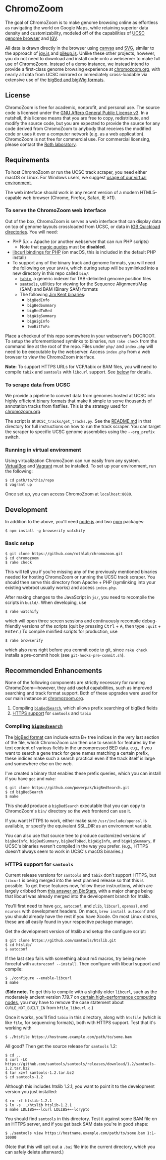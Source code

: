 # ChromoZoom

The goal of ChromoZoom is to make genome browsing online as effortless as navigating the world on Google Maps, while retaining superior data density and customizability, modeled off of the capabilities of [UCSC genome browser](http://genome.ucsc.edu/) and [IGV](http://software.broadinstitute.org/software/igv/).

All data is drawn directly in the browser using [canvas][] and [SVG][], similar to the approach of [igv.js][] and [pileup.js][]. Unlike these other projects, however, you do not need to download and install code onto a webserver to make full use of ChromoZoom. Instead of a demo instance, we instead intend to provide a first-class genome browsing experience at [chromozoom.org](http://chromozoom.org), with nearly all data from UCSC mirrored or immediately cross-loadable via extensive use of the [bigBed and bigWig formats][bbbw].

[canvas]: http://en.wikipedia.org/wiki/Canvas_element
[SVG]: http://en.wikipedia.org/wiki/Scalable_Vector_Graphics
[pileup.js]: https://github.com/hammerlab/pileup.js/
[igv.js]: https://github.com/igvteam/igv.js
[bbbw]: https://www.ncbi.nlm.nih.gov/pubmed/20639541

## License

ChromoZoom is free for academic, nonprofit, and personal use.  The source code is licensed under the [GNU Affero General Public License v3](http://www.gnu.org/licenses/agpl-3.0.html).  In a nutshell, this license means that you are free to copy, redistribute, and modify the source code, but you are expected to provide the source for any code derived from ChromoZoom to anybody that receives the modified code or uses it over a computer network (e.g. as a web application).  ChromoZoom is not free for commercial use.  For commercial licensing, please contact the [Roth laboratory](http://llama.mshri.on.ca).

## Requirements

To host ChromoZoom or run the UCSC track scraper, you need either macOS or Linux. For Windows users, we suggest 
[usage of our virtual environment](#running-in-virtual-environment).

The web interface should work in any recent version of a modern HTML5-capable web browser (Chrome, Firefox, Safari, IE ≥11).

### To serve the ChromoZoom web interface

Out of the box, ChromoZoom is serves a web interface that can display data on top of genome layouts crossloaded from UCSC, or data in [IGB Quickload directories][igbql]. You will need:

- PHP 5.x + Apache (or another webserver that can run PHP scripts)
    - Note that [magic quotes][16] must be **disabled**.
- [libcurl bindings for PHP][10] (on macOS, this is included in the default PHP install)
- To support any of the binary track and genome formats, you will need the following on your `$PATH`, which during setup will be symlinked into a new directory in this repo called `bin/`:
    - [`tabix`][11], a generic indexer for TAB-delimited genome position files
    - [`samtools`][11], utilities for viewing for the Sequence Alignment/Map (SAM) and BAM (Binary SAM) formats
    - The following [Jim Kent binaries][12]:
        - `bigBedInfo`
        - `bigBedSummary`
        - `bigBedToBed`
        - `bigWigSummary`
        - `bigWigInfo`
        - `twoBitToFa`

Place a checkout of this repo somewhere in your webserver's DOCROOT.  To setup the aforementioned symlinks to binaries, run `rake check` from the command line at the root of the repo.  Files under `php/` and `index.php` will need to be executable by the webserver.  Access `index.php` from a web browser to view the ChromoZoom interface.

**Note:** To support HTTPS URLs for VCF/tabix or BAM files, you will need to compile `tabix` and `samtools` with `libcurl` support. See [below](#https-support-for-samtools) for details.

[10]: http://php.net/manual/en/book.curl.php
[11]: http://www.htslib.org/download/
[12]: http://hgdownload.cse.ucsc.edu/admin/exe/
[16]: http://php.net/manual/en/security.magicquotes.disabling.php
[igbql]: https://wiki.transvar.org/display/igbman/Sharing+data+using+QuickLoad+sites

### To scrape data from UCSC

We provide a pipeline to convert data from genomes hosted at UCSC into highly efficient [binary formats][bbbw] that make it simple to serve thousands of annotation tracks from flatfiles. This is the strategy used for [chromozoom.org](http://chromozoom.org).

The script is at `UCSC_tracks/get_tracks.py`. See the [README.md](https://github.com/rothlab/chromozoom/tree/master/UCSC_tracks) in that directory for full instructions on how to run the track scraper. You can target the scraper to specific UCSC genome assemblies using the `--org_prefix` switch.

### Running in virtual environment

Using virtualization ChromoZoom can run easily from any system. [VirtualBox](http://www.virtualbox.org/wiki/Downloads) and [Vagrant](http://www.vagrantup.com/downloads.html) must be installed. To set up your environment, run the following:

    $ cd path/to/this/repo
    $ vagrant up

Once set up, you can access ChromoZoom at `localhost:8080`.
	
## Development

In addition to the above, you'll need [node.js](https://nodejs.org/) and two [npm](https://www.npmjs.com/) packages:

    $ npm install -g browserify watchify

### Basic setup

    $ git clone https://github.com/rothlab/chromozoom.git
    $ cd chromozoom
    $ rake check

This will tell you if you're missing any of the previously mentioned binaries needed for hosting ChromoZoom or running the UCSC track scraper. You should then serve this directory from Apache + PHP (symlinking into your existing webroot usually works) and access `index.php`.

After making changes to the JavaScript in `js/`, you need to recompile the scripts in `build/`. When developing, use

    $ rake watchify

which will open three screen sessions and continuously recompile debug-friendly versions of the scripts (quit by pressing <kbd>Ctrl</kbd> + <kbd>A</kbd>, then type `:quit` + <kbd>Enter</kbd>.) To compile minified scripts for production, use

    $ rake browserify

which also runs right before you commit code to git, since `rake check` installs a pre-commit hook (see `git-hooks-pre-commit.sh`).

## Recommended Enhancements

None of the following components are strictly necessary for running ChromoZoom—however, they add useful capabilities, such as improved searching and track format support. Both of these upgrades were used for our main instance at [chromozoom.org](http://chromozoom.org).

1. Compiling [`bigBedSearch`][bbs], which allows prefix searching of bigBed fields
2. [HTTPS support](#https-support-for-samtools) for `samtools` and `tabix`

[bbs]: https://github.com/powerpak/bigBedSearch

### Compiling [`bigBedSearch`][bbs]

The [bigBed format][bbbw] can include extra B+ tree indices in the very last section of the file, which ChromoZoom can then use to search for features by the text content of various fields in the uncompressed BED data. e.g., if you want to search a gene track for gene names matching a certain prefix, these indices make such a search practical even if the track itself is large and somewhere else on the web.

I've created a binary that enables these prefix queries, which you can install if you have `gcc` and `make`:

    $ git clone https://github.com/powerpak/bigBedSearch.git
    $ cd bigBedSearch
    $ make

This should produce a `bigBedSearch` executable that you can copy to ChromoZoom's `bin/` directory so the web frontend can use it.

If you want HTTPS to work, either make sure `/usr/include/openssl` is available, or specify the equivalent SSL_DIR as an environment variable.

You can also use that source tree to produce customized versions of `bigBedInfo`, `bigBedSummary`, `bigBedToBed`, `bigWigInfo`, and `bigWigSummary`, if UCSC's binaries weren't compiled in the way you prefer. (e.g., HTTPS doesn't always seem to work in UCSC's macOS binaries.)

### HTTPS support for `samtools`

Current release versions for `samtools` and `tabix` don't support HTTPS, but `libcurl` is being merged into the next planned release so that this is possible. To get these features now, follow these instructions, which are largely cribbed from [this answer on BioStars](https://www.biostars.org/p/147772/), with a major change being that libcurl was already merged into the development branch for htslib.

You'll first need to have `gcc`, `autoconf`, and `zlib`, `libcurl`, `openssl`, and `ncurses` with development headers. On macs, `brew install autoconf` and you should already have the rest if you have Xcode. On most Linux distros, these are all easily found in your respective package manager.

Get the development version of htslib and setup the configure script:

    $ git clone https://github.com/samtools/htslib.git
    $ cd htslib/
    $ autoconf

If the last step fails with something about m4 macros, try being more forceful with `autoreconf --install`. Then configure with libcurl support and compile:

    $ ./configure --enable-libcurl
    $ make

(**Side note.** To get this to compile with a slightly older `libcurl`, such as the moderately ancient version 7.19.7 on [certain high-performance computing nodes](https://hpc.mssm.edu), you may have to remove the case statement about `CURLE_NOT_BUILT_IN` from `hfile_libcurl.c`.)

Once it works, you'll find `tabix` in this directory, along with `htsfile` (which is like `file`, for sequencing formats), both with HTTPS support. Test that it's working with

    $ ./htsfile https://hostname.example.com/path/to/some.bam

All good? Then get the source release for `samtools` 1.2:

    $ cd ..
    $ curl -LO https://github.com/samtools/samtools/releases/download/1.2/samtools-1.2.tar.bz2
    $ tar xzvf samtools-1.2.tar.bz2
    $ cd samtools-1.2

Although this includes htslib 1.2.1, you want to point it to the development version you just installed:

    $ rm -rf htslib-1.2.1
    $ ln -s ../htslib htslib-1.2.1
    $ make LDLIBS+=-lcurl LDLIBS+=-lcrypto

You should find `samtools` in this directory. Test it against some BAM file on an HTTPS server, and if you get back SAM data you're in good shape:

    $ ./samtools view https://hostname.example.com/path/to/some.bam 1:1-10000

(Note that this will spit out a `.bai` file into the current directory, which you can safely delete afterward.)